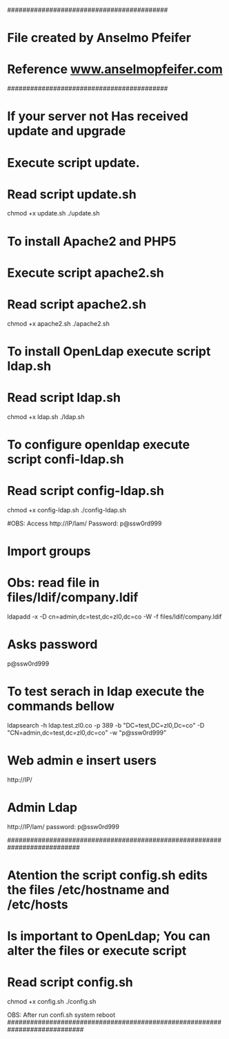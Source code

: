 ##########################################
# 	File created by Anselmo Pfeifer
# 	Reference www.anselmopfeifer.com
##########################################

# If your server not Has received  update and upgrade
# Execute script update.
# Read script update.sh
chmod +x update.sh
./update.sh
	
# To install Apache2 and PHP5 
# Execute script apache2.sh
# Read script apache2.sh
chmod +x apache2.sh
./apache2.sh


# To install OpenLdap execute script ldap.sh
# Read script ldap.sh
chmod +x ldap.sh
./ldap.sh


# To configure openldap execute script confi-ldap.sh
# Read script config-ldap.sh
chmod +x config-ldap.sh
./config-ldap.sh

#OBS: Access http://IP/lam/
Password: p@ssw0rd999

# Import groups 
# Obs: read file in files/ldif/company.ldif
ldapadd -x -D cn=admin,dc=test,dc=zl0,dc=co -W -f files/ldif/company.ldif
# Asks password
p@ssw0rd999

# To test serach in ldap execute the commands bellow
ldapsearch -h ldap.test.zl0.co -p 389 -b "DC=test,DC=zl0,Dc=co" -D "CN=admin,dc=test,dc=zl0,dc=co" -w "p@ssw0rd999"

# Web admin e insert users
 http://IP/

# Admin Ldap
 http://IP/lam/
password: p@ssw0rd999


###########################################################################
# Atention the script config.sh edits the files /etc/hostname and /etc/hosts
# Is important to OpenLdap; You can alter the files or execute script
# Read script config.sh
chmod +x config.sh
./config.sh

OBS: After run confi.sh system reboot
############################################################################
